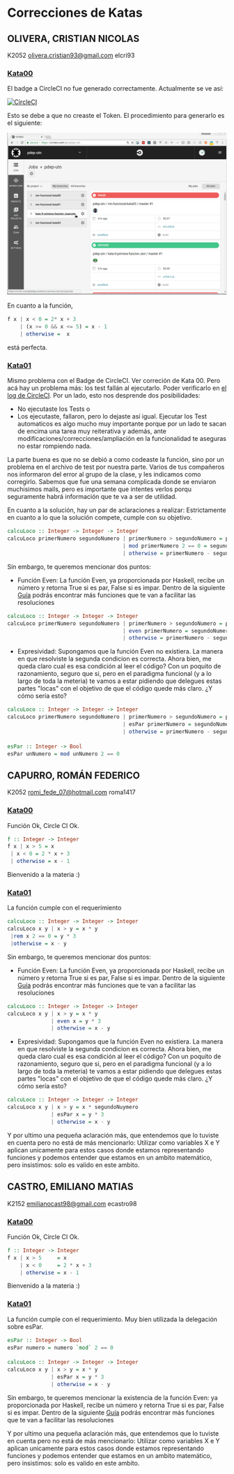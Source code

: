 # Correcciones de Katas
## OLIVERA, CRISTIAN NICOLAS
K2052 olivera.cristian93@gmail.com	elcri93

### [Kata00](https://github.com/pdep-utn/kata-0-primera-funcion-elcri93)

El badge a CircleCI no fue generado correctamente. Actualmente se ve así:

[![CircleCI](https://circleci.com/gh/pdep-utn/kata-0-primera-funcion-elcri93.svg?style=svg)](https://circleci.com/gh/pdep-utn/kata-0-primera-funcion-elcri93)

Esto se debe a que no creaste el Token.
El procedimiento para generarlo es el siguiente:

![](/videos/circleCIstatusBadge.gif)

En cuanto a la función, 
``` Haskell
f x | x < 0 = 2* x + 3
    | (x >= 0 && x <= 5) = x - 1
    | otherwise =  x
```
está perfecta.


### [Kata01](https://github.com/pdep-utn/kata-1-guardas-elcri93)

Mismo problema con el Badge de CircleCI. Ver correción de Kata 00.
Pero acá hay un problema más: los test fallán al ejecutarlo. Poder verificarlo en [el log de CircleCI](https://circleci.com/gh/pdep-utn/kata-1-guardas-elcri93/2).
Por un lado, esto nos desprende dos posibilidades:
- No ejecutaste los Tests o
- Los ejecutaste, fallaron, pero lo dejaste así igual.
Ejecutar los Test automaticos es algo mucho muy importante porque por un lado te sacan de encima una tarea muy reiterativa y además, ante modificaciones/correcciones/ampliación en la funcionalidad te aseguras no estar rompiendo nada.

La parte buena es que no se debió a como codeaste la función, sino por un problema en el archivo de test por nuestra parte.
Varios de tus compañeros nos informaron del error al grupo de la clase, y les indicamos como corregirlo.
Sabemos que fue una semana complicada donde se enviaron muchisimos mails, pero es importante que intentes verlos porqu seguramente habrá información que te va a ser de utilidad.

En cuanto a la solución, hay un par de aclaraciones a realizar:
Estrictamente en cuanto a lo que la solución compete, cumple con su objetivo.
```Haskell
calcuLoco :: Integer -> Integer -> Integer
calcuLoco primerNumero segundoNumero | primerNumero > segundoNumero = primerNumero * segundoNumero
                                     | mod primerNumero 2 == 0 = segundoNumero * 3
                                     | otherwise = primerNumero - segundoNumero
```
Sin embargo, te queremos mencionar dos puntos:
- Función Even: 
  La función Even, ya proporcionada por Haskell, recibe un número y retorna True si es par, False si es impar.
  Dentro de la siguiente [Guía](https://docs.google.com/document/d/1oJ-tyQJoBtJh0kFcsV9wSUpgpopjGtoyhJdPUdjFIJQ/edit) podrás encontrar más funciones que te van a facilitar las resoluciones

```Haskell
calcuLoco :: Integer -> Integer -> Integer
calcuLoco primerNumero segundoNumero | primerNumero > segundoNumero = primerNumero * segundoNumero
                                     | even primerNumero = segundoNumero * 3
                                     | otherwise = primerNumero - segundoNumero
```

- Expresividad:
  Supongamos que la función Even no existiera. La manera en que resolviste la segunda condicion es correcta. Ahora bien, me queda claro cual es esa condición al leer el código? Con un poquito de razonamiento, seguro que si, pero en el paradigma funcional (y a lo largo de toda la meteria) te vamos a estar pidiendo que delegues estas partes "locas" con el objetivo de que el código quede más claro. ¿Y cómo sería esto?

```Haskell
calcuLoco :: Integer -> Integer -> Integer
calcuLoco primerNumero segundoNumero | primerNumero > segundoNumero = primerNumero * segundoNumero
                                     | esPar primerNumero = segundoNumero * 3
                                     | otherwise = primerNumero - segundoNumero

esPar :: Integer -> Bool
esPar unNumero = mod unNumero 2 == 0
```

## CAPURRO, ROMÁN FEDERICO
K2052 romi_fede_07@hotmail.com	roma1417

### [Kata00](https://github.com/pdep-utn/kata-0-primera-funcion-Roma1417)
Función Ok,
Circle CI Ok.

```Haskell
f :: Integer -> Integer
f x | x > 5 = x
 | x < 0 = 2 * x + 3
 | otherwise = x - 1
 ```

Bienvenido a la materia :)

### [Kata01](https://github.com/pdep-utn/kata-1-guardas-Roma1417)

La función cumple con el requerimiento
```Haskell
calcuLoco :: Integer -> Integer -> Integer
calcuLoco x y | x > y = x * y
 |rem x 2 == 0 = y * 3
 |otherwise = x - y
 ```
Sin embargo, te queremos mencionar dos puntos:
- Función Even: 
  La función Even, ya proporcionada por Haskell, recibe un número y retorna True si es par, False si es impar.
  Dentro de la siguiente [Guía](https://docs.google.com/document/d/1oJ-tyQJoBtJh0kFcsV9wSUpgpopjGtoyhJdPUdjFIJQ/edit) podrás encontrar más funciones que te van a facilitar las resoluciones

```Haskell
calcuLoco :: Integer -> Integer -> Integer
calcuLoco x y | x > y = x * y
              | even x = y * 3
              | otherwise = x - y
```

- Expresividad:
  Supongamos que la función Even no existiera. La manera en que resolviste la segunda condicion es correcta. Ahora bien, me queda claro cual es esa condición al leer el código? Con un poquito de razonamiento, seguro que si, pero en el paradigma funcional (y a lo largo de toda la meteria) te vamos a estar pidiendo que delegues estas partes "locas" con el objetivo de que el código quede más claro. ¿Y cómo sería esto?

```Haskell
calcuLoco :: Integer -> Integer -> Integer
calcuLoco x y | x > y = x * segundoNuymero
              | esPar x = y * 3
              | otherwise = x - y
```

Y por ultimo una pequeña aclaración más, que entendemos que lo tuviste en cuenta pero no está de más mencionarlo:
Utilizar como variables X e Y aplican unicamente para estos casos donde estamos representando funciones y podemos entender que estamos en un ambito matemático, pero insistimos: solo es valido en este ambito.

## CASTRO, EMILIANO MATIAS
K2152 emilianocast98@gmail.com	ecastro98


### [Kata00](https://github.com/pdep-utn/kata-0-primera-funcion-ecastro98)

Función Ok,
Circle CI Ok.

```Haskell
f :: Integer -> Integer
f x | x > 5     = x
    | x < 0     = 2 * x + 3
    | otherwise = x - 1
 ```

Bienvenido a la materia :)

### [Kata01](https://github.com/pdep-utn/kata-1-guardas-ecastro98)

La función cumple con el requerimiento. Muy bien utilizada la delegación sobre esPar.

```Haskell
esPar :: Integer -> Bool
esPar numero = numero `mod` 2 == 0

calcuLoco :: Integer -> Integer -> Integer
calcuLoco x y | x > y = x * y
              | esPar x = y * 3
              | otherwise = x - y
```

Sin embargo, te queremos mencionar la existencia de la función Even: ya proporcionada por Haskell, recibe un número y retorna True si es par, False si es impar.
Dentro de la siguiente [Guía](https://docs.google.com/document/d/1oJ-tyQJoBtJh0kFcsV9wSUpgpopjGtoyhJdPUdjFIJQ/edit) podrás encontrar más funciones que te van a facilitar las resoluciones

Y por ultimo una pequeña aclaración más, que entendemos que lo tuviste en cuenta pero no está de más mencionarlo:
Utilizar como variables X e Y aplican unicamente para estos casos donde estamos representando funciones y podemos entender que estamos en un ambito matemático, pero insistimos: solo es valido en este ambito.